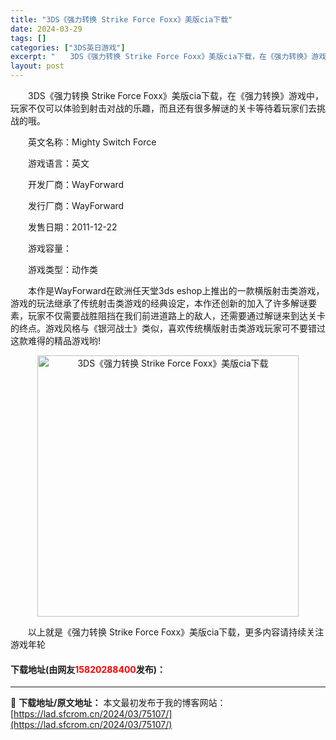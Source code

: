 ```yaml
---
title: "3DS《强力转换 Strike Force Foxx》美版cia下载"
date: 2024-03-29
tags: []
categories: ["3DS英日游戏"]
excerpt: "　　3DS《强力转换 Strike Force Foxx》美版cia下载，在《强力转换》游戏中，玩家不仅可以体验到射击对战的乐趣，而且还有很多解谜的关卡等待着玩家们去挑战的哦。 　　英文名称：Mighty Switch Force 　　游戏语言：英文 　　开发厂商：WayForward 　　发行厂商&hellip;"
layout: post
---
```


 <p>　　3DS《强力转换 Strike Force Foxx》美版cia下载，在《强力转换》游戏中，玩家不仅可以体验到射击对战的乐趣，而且还有很多解谜的关卡等待着玩家们去挑战的哦。</p> <p>　　英文名称：Mighty Switch Force</p> <p>　　游戏语言：英文</p> <p>　　开发厂商：WayForward</p> <p>　　发行厂商：WayForward</p> <p>　　发售日期：2011-12-22</p> <p>　　游戏容量：</p> <p>　　游戏类型：动作类</p> <p>　　本作是WayForward在欧洲任天堂3ds eshop上推出的一款横版射击类游戏，游戏的玩法继承了传统射击类游戏的经典设定，本作还创新的加入了许多解谜要素，玩家不仅需要战胜阻挡在我们前进道路上的敌人，还需要通过解谜来到达关卡的终点。游戏风格与《银河战士》类似，喜欢传统横版射击类游戏玩家可不要错过这款难得的精品游戏哟!</p> <p align="center"><img align="" border="0" src="https://lad.sfcrom.cn/wp-content/uploads/2024/03/20240329_6606341c88999.jpg" width="418" alt="3DS《强力转换 Strike Force Foxx》美版cia下载" /></p> <p>　　以上就是《强力转换 Strike Force Foxx》美版cia下载，更多内容请持续关注游戏年轮</p> <p><h4>下载地址(由网友<font color="red">15820288400</font>发布)：</h4></p> 

---
📖 **下载地址/原文地址：** 本文最初发布于我的博客网站：[https://lad.sfcrom.cn/2024/03/75107/](https://lad.sfcrom.cn/2024/03/75107/)
